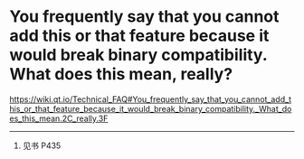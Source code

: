 # You frequently say that you cannot add this or that feature because it would break binary compatibility. What does this mean, really?

https://wiki.qt.io/Technical_FAQ#You_frequently_say_that_you_cannot_add_this_or_that_feature_because_it_would_break_binary_compatibility._What_does_this_mean.2C_really.3F

---
1. 见书 P435
